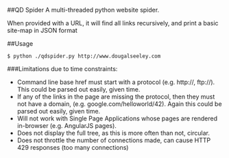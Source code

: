 ##QD Spider
A multi-threaded python website spider.

When provided with a URL, it will find all links recursively, and print a basic site-map in JSON format


##Usage
```
$ python ./qdspider.py http://www.dougalseeley.com
```


###Limitations due to time constraints:
+ Command line base href must start with a protocol (e.g. http://, ftp://).  This could be parsed out easily, given time.
+ If any of the links in the page are missing the protocol, then they must not have a domain, (e.g. google.com/helloworld/42).  Again this could be parsed out easily, given time.
+ Will not work with Single Page Applications whose pages are rendered in-browser (e.g. AngularJS pages).
+ Does not display the full tree, as this is more often than not, circular.
+ Does not throttle the number of connections made, can cause HTTP 429 responses (too many connections)
